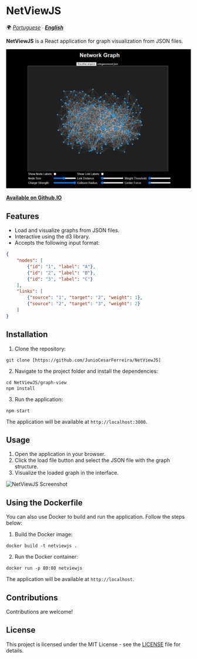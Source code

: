 # NetViewJS

🌍 *[Portuguese](README.md) ∙ [**English**](README_en.md)*

**NetViewJS** is a React application for graph visualization from JSON files.

![NetViewJS Screenshot](./images/print.png)

[**Available on Github.IO**](https://juniocesarferreira.github.io/NetViewJS/)

## Features

- Load and visualize graphs from JSON files.
- Interactive using the d3 library.
- Accepts the following input format:

```JSON
{
    "nodes": [
        {"id": "1", "label": "A"},
        {"id": "2", "label": "B"},
        {"id": "3", "label": "C"}
    ],
    "links": [
        {"source": "1", "target": "2", "weight": 1},
        {"source": "2", "target": "3", "weight": 2}
    ]
}
```

## Installation

1. Clone the repository:

```
git clone [https://github.com/JunioCesarFerreira/NetViewJS]
```

2. Navigate to the project folder and install the dependencies:

```
cd NetViewJS/graph-view
npm install
```

3. Run the application:

```
npm start
```

The application will be available at `http://localhost:3000`.

## Usage

1. Open the application in your browser.
2. Click the load file button and select the JSON file with the graph structure.
3. Visualize the loaded graph in the interface.

![NetViewJS Screenshot](./images/print.gif)

## Using the Dockerfile

You can also use Docker to build and run the application. Follow the steps below:

1. Build the Docker image:

```
docker build -t netviewjs .
```

2. Run the Docker container:

```
docker run -p 80:80 netviewjs
```

The application will be available at `http://localhost`.

## Contributions

Contributions are welcome!

## License

This project is licensed under the MIT License - see the [LICENSE](LICENSE) file for details.